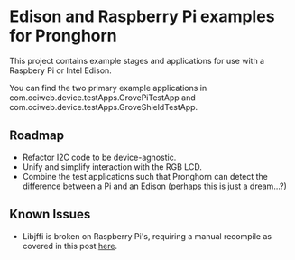 # Edison and Raspberry Pi examples for Pronghorn #
This project contains example stages and applications for use with a Raspbery Pi or Intel Edison.

You can find the two primary example applications in com.ociweb.device.testApps.GrovePiTestApp and com.ociweb.device.testApps.GroveShieldTestApp.

## Roadmap ##
- Refactor I2C code to be device-agnostic.
- Unify and simplify interaction with the RGB LCD.
- Combine the test applications such that Pronghorn can detect the difference between a Pi and an Edison (perhaps this is just a dream...?)

## Known Issues ##
- Libjffi is broken on Raspberry Pi's, requiring a manual recompile as covered in this post [here](https://github.com/jruby/jruby/issues/1561).